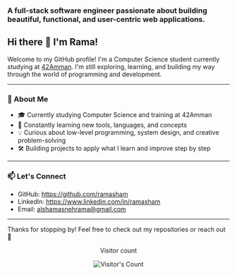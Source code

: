 ### A full-stack software engineer passionate about building beautiful, functional, and user-centric web applications.

## Hi there 👋 I'm Rama!

Welcome to my GitHub profile! I'm a Computer Science student currently studying at [42Amman](https://42amman.jo). I'm still exploring, learning, and building my way through the world of programming and development.

---

### 🌱 About Me

- 🎓 Currently studying Computer Science and training at 42Amman  
- 🧠 Constantly learning new tools, languages, and concepts  
- 💡 Curious about low-level programming, system design, and creative problem-solving  
- 🛠️ Building projects to apply what I learn and improve step by step

---

### 📫 Let's Connect

- GitHub: https://github.com/ramasham
- LinkedIn: https://www.linkedin.com/in/ramasham
- Email: alshamasnehrama@gmail.com

---

Thanks for stopping by! Feel free to check out my repositories or reach out 🙂

<div align="center"> 
  <p>Visitor count</p>
  <img src="https://profile-counter.glitch.me/ramasham/count.svg" alt="Visitor's Count" />
</div>
